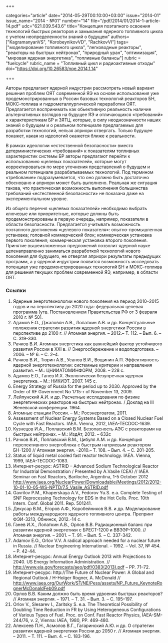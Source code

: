 +++

categories="article"
date="2014-05-29T00:10:00+03:00"
issue="2014-01"
issue_name="2014 - №01"
number="14"
file="/pdf/2014/01/2014-1-article-14.pdf"
udc="621.039.543.6"
title="Концепция поэтапного освоения технологий быстрых реакторов и замыкания ядерного топливного цикла с учетом неопределенности знаний о будущем"
authors=["KagramanyanVS", "KorobeynikovVD", "RachkovVI"]
tags=["моделирование топливного цикла", "легководные реакторы", "реакторы на быстрых нейтронах", "природный уран", "оптимизация", "мировая ядерная энергетика", "топливные балансы"]
rubric = "fuelcycle"
rubric_name = "Топливный цикл и радиоактивные отходы"
doi="https://doi.org/10.26583/npe.2014.1.14"

+++

Авторы предлагают ядерной индустрии рассмотреть новый вариант решения проблем ОЯТ современной ЯЭ на основе использования уже продемонстрированных в России базовых технологий реакторов БН, МОКС-топлива и гидрометаллургической переработки ОЯТ. Предлагается воспринимать как обьективную реальность наличие альтернативных взглядов на будущее ЯЭ и отличающихся «требований» к характеристикам БР и ЗЯТЦ, которые, в силу неоднозначности наших знаний о будущем и о реальном потенциале предлагаемых для разработки технологий, нельзя априори отвергать. Только будущее покажет, какая из идеологий окажется ближе к реальности.

В рамках идеологии «естественной безопасности» вместо детерминистических «требований» к показателям топливных характеристик системы БР авторы предлагают перейти к использованию «целевых показателей», которые могут корректироваться по мере уточнения представлений о будущем и реальном потенциале разрабатываемых технологий. Под термином «требование» подразумевается, что оно должно быть достаточно обосновано и априори может быть выполнено. Реальная же ситуация такова, что практическая возможность выполнения большинства требований «естественной безопасности» не показана даже на экспериментальном уровне.

Из общего перечня «целевых показателей» необходимо выбрать ключевые или приоритетные, которые должны быть продемонстрированы в первую очередь, например, показатели в области безопасности. Предлагается учитывать возможность поэтапного достижения «целевого показателя»: опытно-промышленная установка; головной коммерческий блок; коммерческая установка первого поколения; коммерческая установка второго поколения. Принятие вышеизложенных предложений позволит ядерной науке целенаправленно заниматься разработкой технологий нового поколения для будущего, не отвергая априори результаты предыдущих программ, а у ядерной индустрии появится возможность исследовать потенциал уже продемонстрированных технологий БН и МОКС-топлива для решения текущих проблем современной ЯЭ, например, в области ОЯТ.

### Ссылки

1. Ядерные энерготехнологии нового поколения на период 2010–2015 годов и на перспективу до 2020 года: федеральная целевая программа [утв. Постановлением Правительства РФ от 3 февраля 2010 г. № 50].
2. Адамов Е.О., Джаловян А.В., Лопаткин А.В. и др. Концептуальные положения стратегии развития ядерной энергетики России в перспективе до 2100 г. // Атомная энергия. – 2012.– Т. 112. – Вып. 6. – С. 319-330.
3. Рачков В.И. Атомная энергетика как важнейший фактор устойчивого развития России в ХХI в. // Энергосбережение и водоподготовка. – 2006. – № 6. – С. 2–4.
4. Рачков В.И., Тюрин А.В., Усанов В.И., Вощинин А.П. Эффективность ядерной энерготехнологии: системные критерии и направления развития. – М.: ЦНИИАТОМИНФОРМ, 2008. – 228 c.
5. Адамов Е.О., Ганев И.Х. Экологически безупречная ядерная энергетика. – М.: НИКИЭТ. 2007. 145 с.
6. Energy Strategy of Russia for the period up to 2030. Approved by the Order of RF Government No 1715-r of November 13, 2009.
7. Лейпунский А.И. и др. Расчетные исследования по физике энергетических реакторов на быстрых нейтронах. / Доклад на III Женевской конференции. 1964.
8. Атомные станции России. – М.: Росэнергоатом, 2011.
9. Assessment of Nuclear Energy Systems Based on a Closed Nuclear Fuel Cycle with Fast Reactors. IAEA. Vienna, 2012, IAEA-TECDOC-1639.
10. Кузнецов И.А., Поплавский В.М. Безопасность АЭС с реакторами на быстрых нейтронах. – М.: ИздАт, 2012. – 632с
11. Рачков В.И., Поплавский В.М., Цибуля А.М. и др. Концепция перспективного энергоблока с быстрым натриевым реактором БН-1200 // Атомная энергия. –2010.– Т. 108. – Вып. 4. – С. 201-205.
12. Status of liquid metal cooled fast reactor technology. IAEA. Vienna, 1999, IAEA-TECDOC-1083.
13. Интернет-ресурс: ASTRID – Advanced Sodium Technological Reactor for Industrial Demonstration / Presented by A.Vasile (CEA) // IAEA Seminar on Fast Reactors, Bariloche, Argentina, 1-5 October 2012 http://www.iaea.org/NuclearPower/Downloadable/Meetings/2012/2012-10-01-10-05-WS-NPTD/7.5_Vasile_ASTRID.pdf
14. Gavrilov P.M., Khaperskaya A.V., Fedorov Yu.S. e.a. Complete Testing of SNF Reprocessing Technology for EDS in the Hot Cells. Proc. 10th Intern. Conf. Global 2011. Rep. 501241.
15. Декусар В.М., Егоров А.Ф., Коробейников В.В. и др. Моделирование работы международного ядерного топливного центра. Препринт ФЭИ-3213, Обнинск, 2012.-14 с.
16. Ганев И.Х., Лопаткин А.В., Орлов В.В. Радиационный баланс при развитии ядерной энергетики с БРЕСТ-1200 и ВВЭЭР-1000. // Атомная энергия. – 2001. – Т. 91. – Вып. 5. – С. 337-342.
17. Adamov E.O., Orlov V.V. A radical approach needed for a nuclear future in Russia. // Nuclear Engineering International. – 1992. – Vol. 37, № 454. – Р. 42-44.
18. Интернет-ресурс: Annual Energy Outlook 2013 with Projections to 2040. US Energy Information Administration. // http://www.eia.gov/forecasts/aeo/pdf/0383(2013).pdf – PP. 71–72.
19. Интернет-ресурс: http://The Future of Nuclear Power: A Global and Regional Outlook / H-Holger Rogner, A. McDonald // http://www.iaea.org/OurWork/ST/NE/Pess/assets/NP_Future_KeynoteRognerMcDonaldFeb09.pdf
20. Орлов В.В. Каким должно быть время удвоения быстрых реакторов? // Атомная энергия. – 1971. – Т. 31. – Вып. 3. – С. 195–197.
21. Orlov V., Slesarev I., Zaritsky S. e.a. The Theoretical Possibility of Doubling Time Reduction in FR by Using Heterogeneous Configurations of Various Types of Fuel. Proc. on Conf. Fast Reactor Physics, IAEA-SM-244/76, v. 2, Vienna: IAEA, 1980, PP. 469-480.
22. Алексеев П.Н., Асмолов В.Г., Гагаринский А.Ю. и др. О стратегии развития ядерной энергетики России до 2050 г. // Атомная энергия. – 2011. – Т. 111. – Вып. 4. – С. 183-196.